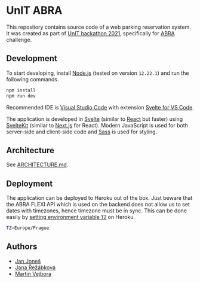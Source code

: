 # UnIT ABRA

This repository contains source code of a web parking reservation system.
It was created as part of [UnIT hackathon 2021](https://unit.bestprague.cz/), specifically for [ABRA](https://www.abra.eu/) challenge.

## Development

To start developing, install [Node.js](https://nodejs.org/en/download/releases/) (tested on version `12.22.1`) and run the following commands.

```bash
npm install
npm run dev
```

Recommended IDE is [Visual Studio Code](https://code.visualstudio.com/) with extension [Svelte for VS Code](https://marketplace.visualstudio.com/items?itemName=svelte.svelte-vscode).

The application is developed in [Svelte](https://svelte.dev/) (similar to [React](https://reactjs.org/) but faster) using [SvelteKit](https://kit.svelte.dev/) (similar to [Next.js](https://nextjs.org/) for React).
Modern JavaScript is used for both server-side and client-side code and [Sass](https://sass-lang.com/) is used for styling.

## Architecture

See [ARCHITECTURE.md](ARCHITECTURE.md).

## Deployment

The application can be deployed to Heroku out of the box.
Just beware that the ABRA FLEXI API which is used on the backend does not allow us to set dates with timezones, hence timezone must be in sync.
This can be done easily by [setting environment variable `TZ`](https://stackoverflow.com/a/9849524) on Heroku.

```bash
TZ=Europe/Prague
```

## Authors

- [Jan Joneš](https://github.com/jjonescz)
- [Jana Řežábková](https://github.com/janarez)
- [Martin Vejbora](https://github.com/vejbomar)
